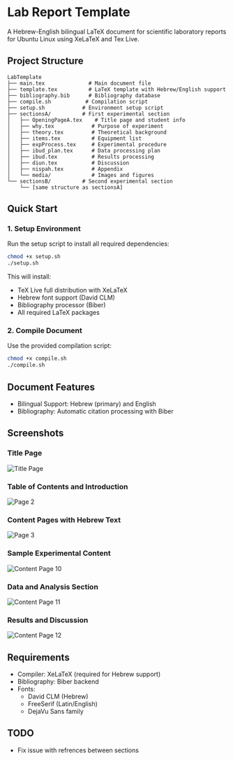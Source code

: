 # Lab Report Template

A Hebrew-English bilingual LaTeX document for scientific laboratory reports for Ubuntu Linux using XeLaTeX and Tex Live.

## Project Structure

```
LabTemplate
├── main.tex              # Main document file
├── template.tex          # LaTeX template with Hebrew/English support
├── bibliography.bib      # Bibliography database
├── compile.sh           # Compilation script
├── setup.sh            # Environment setup script
├── sectionsA/          # First experimental section
│   ├── OpeningPageA.tex    # Title page and student info
│   ├── why.tex            # Purpose of experiment
│   ├── theory.tex         # Theoretical background
│   ├── items.tex          # Equipment list
│   ├── expProcess.tex     # Experimental procedure
│   ├── ibud_plan.tex      # Data processing plan
│   ├── ibud.tex           # Results processing
│   ├── diun.tex           # Discussion
│   ├── nispah.tex         # Appendix
│   └── media/             # Images and figures
└── sectionsB/          # Second experimental section
    └── [same structure as sectionsA]
```

## Quick Start

### 1. Setup Environment
Run the setup script to install all required dependencies:
```bash
chmod +x setup.sh
./setup.sh
```

This will install:
- TeX Live full distribution with XeLaTeX
- Hebrew font support (David CLM)
- Bibliography processor (Biber)
- All required LaTeX packages

### 2. Compile Document
Use the provided compilation script:
```bash
chmod +x compile.sh
./compile.sh
```

## Document Features

- Bilingual Support: Hebrew (primary) and English
- Bibliography: Automatic citation processing with Biber

## Screenshots

### Title Page
![Title Page](screenshots/page-01.png)

### Table of Contents and Introduction
![Page 2](screenshots/page-02.png)

### Content Pages with Hebrew Text
![Page 3](screenshots/page-03.png)

### Sample Experimental Content
![Content Page 10](screenshots/content-10.png)

### Data and Analysis Section
![Content Page 11](screenshots/content-11.png)

### Results and Discussion
![Content Page 12](screenshots/content-12.png)

## Requirements

- Compiler: XeLaTeX (required for Hebrew support)
- Bibliography: Biber backend
- Fonts: 
  - David CLM (Hebrew)
  - FreeSerif (Latin/English)
  - DejaVu Sans family

## TODO
- Fix issue with refrences between sections
